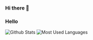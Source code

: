 ### Hi there 👋
### Hello
![Github Stats](https://github-readme-stats.vercel.app/api?username=akazwz&show_icons=true)
![Most Used Languages](https://github-readme-stats.vercel.app/api/top-langs/?username=akazwz&layout=compact)
